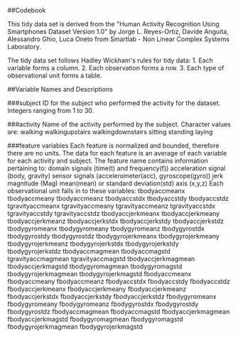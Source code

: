 ##Codebook

This tidy data set is derived from the "Human Activity Recognition Using Smartphones Dataset Version 1.0" by Jorge L. Reyes-Ortiz, Davide Anguita, Alessandro Ghio, Luca Oneto from Smartlab - Non Linear Complex Systems Laboratory.

The tidy data set follows Hadley Wickham's rules for tidy data:
        1. Each variable forms a column.
        2. Each observation forms a row.
        3. Each type of observational unit forms a table.

##Variable Names and Descriptions

###subject
    ID for the subject who performed the activity for the dataset.
        Integers ranging from 1 to 30.

###activity
    Name of the activity performed by the subject.  Character values are:
        walking
        walkingupstairs
        walkingdownstairs
        sitting
        standing
        laying

###feature variables
    Each feature is normalized and bounded, therefore there are no units.
    The data for each feature is an average of each variable for each activity and subject.
    The feature name contains information pertaining to:
        domain signals (time(t) and frequency(f))
        acceleration signal (body, gravity)
        sensor signals (accelerometer(acc), gyroscope(gyro))
        jerk
        magnitude (Mag)
        mean(mean) or standard deviation(std)
        axis (x,y,z)
                Each observational unit falls in to these variables:
                tbodyaccmeanx
                tbodyaccmeany
                tbodyaccmeanz
                tbodyaccstdx
                tbodyaccstdy
                tbodyaccstdz
                tgravityaccmeanx
                tgravityaccmeany
                tgravityaccmeanz
                tgravityaccstdx
                tgravityaccstdy
                tgravityaccstdz
                tbodyaccjerkmeanx
                tbodyaccjerkmeany
                tbodyaccjerkmeanz
                tbodyaccjerkstdx
                tbodyaccjerkstdy
                tbodyaccjerkstdz
                tbodygyromeanx
                tbodygyromeany
                tbodygyromeanz
                tbodygyrostdx 
                tbodygyrostdy
                tbodygyrostdz
                tbodygyrojerkmeanx
                tbodygyrojerkmeany
                tbodygyrojerkmeanz
                tbodygyrojerkstdx
                tbodygyrojerkstdy
                tbodygyrojerkstdz
                tbodyaccmagmean
                tbodyaccmagstd
                tgravityaccmagmean
                tgravityaccmagstd
                tbodyaccjerkmagmean
                tbodyaccjerkmagstd
                tbodygyromagmean
                tbodygyromagstd
                tbodygyrojerkmagmean
                tbodygyrojerkmagstd
                fbodyaccmeanx
                fbodyaccmeany
                fbodyaccmeanz
                fbodyaccstdx
                fbodyaccstdy
                fbodyaccstdz
                fbodyaccjerkmeanx
                fbodyaccjerkmeany
                fbodyaccjerkmeanz
                fbodyaccjerkstdx
                fbodyaccjerkstdy
                fbodyaccjerkstdz
                fbodygyromeanx
                fbodygyromeany
                fbodygyromeanz
                fbodygyrostdx
                fbodygyrostdy
                fbodygyrostdz
                fbodyaccmagmean
                fbodyaccmagstd
                fbodyaccjerkmagmean
                fbodyaccjerkmagstd
                fbodygyromagmean
                fbodygyromagstd
                fbodygyrojerkmagmean
                fbodygyrojerkmagstd
